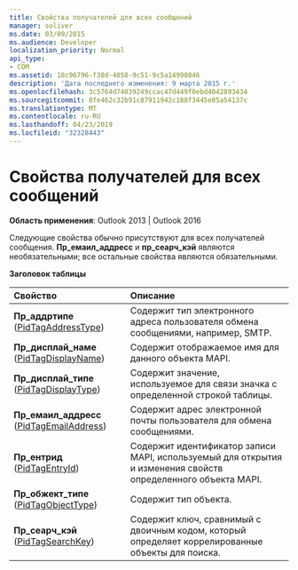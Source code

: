 ```yaml
---
title: Свойства получателей для всех сообщений
manager: soliver
ms.date: 03/09/2015
ms.audience: Developer
localization_priority: Normal
api_type:
- COM
ms.assetid: 18c96796-f38d-4058-9c51-9c5a14990846
description: 'Дата последнего изменения: 9 марта 2015 г.'
ms.openlocfilehash: 3c5764d74039249ccac47d449f0ebd4042893434
ms.sourcegitcommit: 8fe462c32b91c87911942c188f3445e85a54137c
ms.translationtype: MT
ms.contentlocale: ru-RU
ms.lasthandoff: 04/23/2019
ms.locfileid: "32328443"
---
```

# <a name="recipient-properties-for-all-messages"></a>Свойства получателей для всех сообщений

  
  
**Область применения**: Outlook 2013 | Outlook 2016 
  
Следующие свойства обычно присутствуют для всех получателей сообщения. **Пр_емаил_аддресс** и **пр_сеарч_кэй** являются необязательными; все остальные свойства являются обязательными. 
  
**Заголовок таблицы**

|**Свойство**|**Описание**|
|:-----|:-----|
|**Пр_аддртипе** ([PidTagAddressType](pidtagaddresstype-canonical-property.md))  <br/> |Содержит тип электронного адреса пользователя обмена сообщениями, например, SMTP.  <br/> |
|**Пр_дисплай_наме** ([PidTagDisplayName](pidtagdisplayname-canonical-property.md))  <br/> |Содержит отображаемое имя для данного объекта MAPI.  <br/> |
|**Пр_дисплай_типе** ([PidTagDisplayType](pidtagdisplaytype-canonical-property.md))  <br/> |Содержит значение, используемое для связи значка с определенной строкой таблицы.  <br/> |
|**Пр_емаил_аддресс** ([PidTagEmailAddress](pidtagemailaddress-canonical-property.md))  <br/> |Содержит адрес электронной почты пользователя для обмена сообщениями.  <br/> |
|**Пр_ентрид** ([PidTagEntryId](pidtagentryid-canonical-property.md))  <br/> |Содержит идентификатор записи MAPI, используемый для открытия и изменения свойств определенного объекта MAPI.  <br/> |
|**Пр_обжект_типе** ([PidTagObjectType](pidtagobjecttype-canonical-property.md))  <br/> |Содержит тип объекта.  <br/> |
|**Пр_сеарч_кэй** ([PidTagSearchKey](pidtagsearchkey-canonical-property.md))  <br/> |Содержит ключ, сравнимый с двоичным кодом, который определяет коррелированные объекты для поиска.  <br/> |
   

